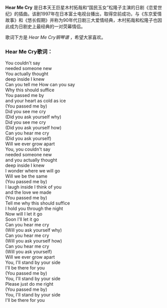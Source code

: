 

**Hear Me Cry**
是日本天王巨星木村拓哉和“国民玉女”松隆子主演的日剧《恋爱世纪》的插曲。该剧1997年在日本富士电视台播出，取得空前成功，与《东京爱情故事》和《悠长假期》并称为90年代日剧三大爱情经典，木村拓哉和松隆子也因此成为日剧史上最经典的一对荧幕情侣。

  
歌词下方是 _Hear Me Cry钢琴谱_ ，希望大家喜欢。

### Hear Me Cry歌词：

You couldn't say  
needed someone new  
You actually thought  
deep inside I knew  
Can you tell me How can you say  
Why this should suffice  
You passed me by  
and your heart as cold as ice  
(You passed me by)  
Did you see me cry  
(Did you ask yourself why)  
Did you see me cry  
(Did you ask yourself how)  
Can you hear me cry  
(Did you ask yourself)  
Will we ever grow apart  
You, you couldn't say  
needed someone new  
and you actually thought  
deep inside I knew  
I wonder where we will go  
Will we be the same  
(You passed me by)  
I laugh inside I think of you  
and the love we made  
(You passed me by)  
Tell me why this should suffice  
I hold you through the night  
Now will I let it go  
Soon I'll let it go  
Can you hear me cry  
(Will you ask yourself why)  
Can you hear me cry  
(Will you ask yourself how)  
Can you hear me cry  
(Will you ask yourself)  
Will we ever grow apart  
You, I'll stand by your side  
I'll be there for you  
(You passed me by)  
You, I'll stand by your side  
Please just do me right  
(You passed me by)  
You, I'll stand by your side  
I'll be there for you

